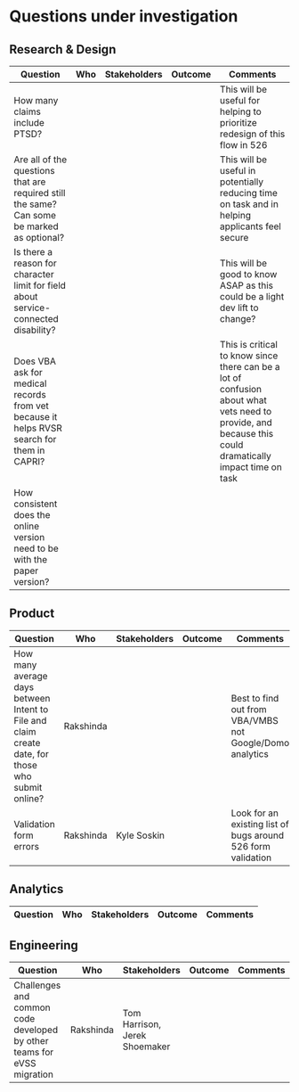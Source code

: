 # Questions under investigation

## Research & Design
|Question|Who|Stakeholders|Outcome|Comments|
|--------|---|-------------|-------|--------|
|How many claims include PTSD?||||This will be useful for helping to prioritize redesign of this flow in 526|
|Are all of the questions that are required still the same? Can some be marked as optional?||||This will be useful in potentially reducing time on task and in helping applicants feel secure|
|Is there a reason for character limit for field about service-connected disability?||||This will be good to know ASAP as this could be a light dev lift to change?|
|Does VBA ask for medical records from vet because it helps RVSR search for them in CAPRI?||||This is critical to know since there can be a lot of confusion about what vets need to provide, and because this could dramatically impact time on task|
|How consistent does the online version need to be with the paper version?|||||

## Product
|Question|Who|Stakeholders|Outcome|Comments|
|--------|---|-------------|-------|--------|
|How many average days between Intent to File and claim create date, for those who submit online?|Rakshinda|||Best to find out from VBA/VMBS not Google/Domo analytics|
|Validation form errors|Rakshinda|Kyle Soskin||Look for an existing list of bugs around 526 form validation|


## Analytics
|Question|Who|Stakeholders|Outcome|Comments|
|--------|---|-------------|-------|--------|

## Engineering
|Question|Who|Stakeholders|Outcome|Comments|
|--------|---|-------------|-------|--------|
|Challenges and common code developed by other teams for eVSS migration|Rakshinda|Tom Harrison, Jerek Shoemaker|||

